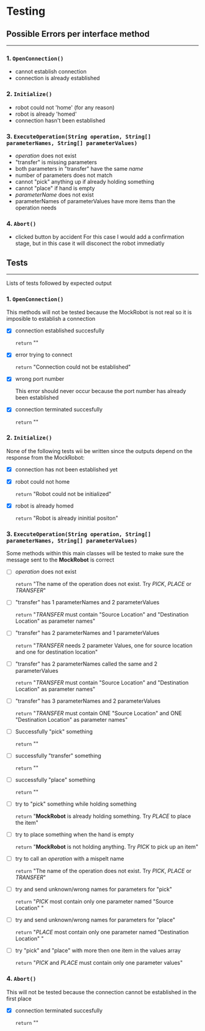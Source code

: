 # Testing

  

## Possible Errors per interface method 
---
### 1. `OpenConnection()` 
- cannot establish connection
- connection is already established  
### 2.  `Initialize()`
- robot could not 'home' (for any reason)
- robot is already 'homed'
- connection hasn't been established
### 3. `ExecuteOperation(String operation, String[] parameterNames, String[] parameterValues)`
- *operation* does not exist
- "transfer" is missing parameters
- both parameters in "transfer" have the same *name*
- number of parameters does not match
- cannot "pick" anything up if already holding something
- cannot "place" if hand is empty
- *parameterName* does not exist
- parameterNames of parameterValues have more items than the operation needs
### 4. `Abort()`
- clicked button by accident
    For this case I would add a confirmation stage, but in this case it will disconect the robot immediatly 

## Tests 
---
Lists of tests followed by expected output
### 1. `OpenConnection()`   
   This methods will not be tested because the MockRobot is not real so it is imposible to establish a connection
- [x] connection established succesfully
  
  `return` "" 
  
 - [x] error trying to connect 

     `return` "Connection could not be established"
- [x] wrong port number 

    This error should never occur because the port number has already been established
- [x] connection terminated succesfully

    `return` ""

### 2. `Initialize()`

None of the following tests wii be written since the outputs depend on the response from the MockRobot:
- [x] connection has not been established yet
    

- [x] robot could not home 

    `return` "Robot could not be initialized"
- [x] robot is already homed

    `return` "Robot is already ininitial positon"

### 3. `ExecuteOperation(String operation, String[] parameterNames, String[] parameterValues)`
Some methods within this main classes will be tested to make sure the message sent to the **MockRobot** is correct

- [ ] *operation* does not exist

    `return` "The name of the operation does not exist. Try *PICK*, *PLACE* or *TRANSFER*"
- [ ] "transfer" has 1 parameterNames and 2 parameterValues

    `return` "*TRANSFER* must contain "Source Location" and "Destination Location" as parameter names"
- [ ] "transfer" has 2 parameterNames and 1 parameterValues

    `return` "*TRANSFER* needs 2 parameter Values, one for source location and one for destination location"
- [ ] "transfer" has 2 parameterNames called the same and 2 parameterValues 

    `return` "*TRANSFER* must contain "Source Location" and "Destination Location" as parameter names"

- [ ] "transfer" has 3 parameterNames and 2 parameterValues

    `return` "*TRANSFER* must contain ONE "Source Location" and ONE "Destination Location" as parameter names"
- [ ] Successfully "pick" something 

    `return` ""
- [ ] successfully "transfer" something

    `return` ""
- [ ] successfully "place" something

    `return` ""
- [ ] try to "pick" something while holding something

    `return` "**MockRobot** is already holding something. Try *PLACE* to place the item"
- [ ] try to place something when the hand is empty 

    `return` "**MockRobot** is not holding anything. Try *PICK* to pick up an item"
- [ ] try to call an *operation* with a mispelt name

   `return` "The name of the operation does not exist. Try *PICK*, *PLACE* or *TRANSFER*"
- [ ] try and send unknown/wrong names for parameters for "pick"

    `return` "*PICK* most contain only one parameter named "Source Location" "

- [ ] try and send unknown/wrong names for parameters for "place"

    `return` "*PLACE* most contain only one parameter named "Destination Location" "
- [ ] try "pick" and "place" with more then one item in the values array

    `return` "*PICK* and *PLACE* must contain only one parameter values"

### 4. `Abort()`

This will not be tested because the connection cannot be established in the first place
- [x] connection terminated succesfully

    `return` ""